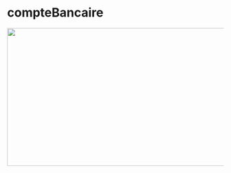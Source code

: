 # compteBancaire

<img src="https://i.ibb.co/9r8h4Q5/Capture-d-cran-2023-10-12-164619.png" width="800" height="320"/> 